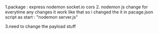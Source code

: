 1.package : express nodemon socket.io cors
2. nodemon js change for everytime any changes it work like that so i changed the it in pacage.json script as start : "nodemon server.js"


3.need to change the payload stuff
